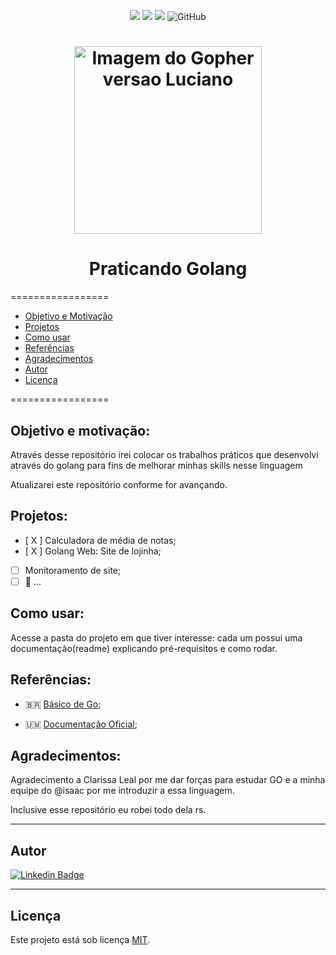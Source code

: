 <p align="center">
  <a> 
    <img src="https://img.shields.io/badge/golang-v1.16.7-blue">
    <img src="https://img.shields.io/github/repo-size/lealclarissa/go-practice?color=blue">
    <img src="https://img.shields.io/github/last-commit/lealclarissa/go-practice?color=blue">
    <img alt="GitHub" src="https://img.shields.io/github/license/lealclarissa/go-practice?color=blue">
  </a>
</p>

<h1 align="center">
  <img alt="Imagem do Gopher versao Luciano" title="Imagem por Renee French: Creative Commons 3.0 Attributions license" src="https://www.pngitem.com/pimgs/m/221-2212175_gopher-golang-hd-png-download.png" width="300" height="300"/>
</h1>

<h1 align="center">Praticando Golang</h1>

=================

<!--ts-->
- [Objetivo e Motivação](#objetivo-e-motivação)
- [Projetos](#projetos)
- [Como usar](#como-usar)
- [Referências](#referências)
- [Agradecimentos](#agradecimentos)
- [Autor](#autora)
- [Licença](#licença)
<!--te-->

=================

## Objetivo e motivação:

Através desse repositório irei colocar os trabalhos práticos que desenvolvi através do golang para fins de melhorar minhas skills nesse linguagem

Atualizarei este repositório conforme for avançando.

## Projetos:

- [ X ] Calculadora de média de notas;
- [ X ] Golang Web: Site de lojinha;
- [ ] Monitoramento de site;
- [ ] 🤔 ...

## Como usar:

Acesse a pasta do projeto em que tiver interesse: cada um possui uma documentação(readme) explicando pré-requisitos e como rodar.

## Referências:

- 🇧🇷 [Básico de Go](https://medium.com/gommunity/tagged/goschool);

- 🇺🇲 [Documentação Oficial](https://golang.org/doc/);

## Agradecimentos:  


Agradecimento a Clarissa Leal por me dar forças para estudar GO e a minha equipe do @isaac por me introduzir a essa linguagem.

Inclusive esse repositório eu robei todo dela rs.

---

## Autor


[![Linkedin Badge](https://img.shields.io/badge/-Luciano_Martins-blue?style=flat-square&logo=Linkedin&logoColor=white&link=https://www.linkedin.com/in/martinslucianoufrj/)](https://www.linkedin.com/in/martinslucianoufrj/)  

---

## Licença

Este projeto está sob licença [MIT](./LICENSE.md).
